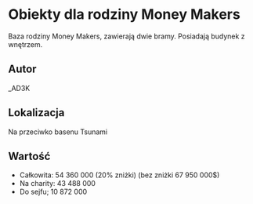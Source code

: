 # Obiekty dla rodziny Money Makers
Baza rodziny Money Makers, zawierają dwie bramy. Posiadają budynek z wnętrzem.

## Autor
_AD3K

## Lokalizacja
Na przeciwko basenu Tsunami

## Wartość
* Całkowita: 54 360 000 (20% zniżki) (bez zniżki 67 950 000$)
* Na charity: 43 488 000
* Do sejfu; 10 872 000


